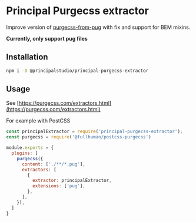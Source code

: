 # Principal Purgecss extractor

Improve version of [purgecss-from-pug](https://github.com/FullHuman/purgecss/tree/master/packages/purgecss-from-pug) with fix and support for BEM mixins.

**Currently, only support pug files**

## Installation

```bash
npm i -D @principalstudio/principal-purgecss-extractor
```

## Usage

See [https://purgecss.com/extractors.html](https://purgecss.com/extractors.html)


For example with PostCSS

```js
const principalExtractor = require('principal-purgecss-extractor');
const purgecss = require('@fullhuman/postcss-purgecss')

module.exports = {
  plugins: [
    purgecss({
      content: ['./**/*.pug'],
      extractors: [
        {
          extractor: principalExtractor,
          extensions: ['pug'],
        },
      ],
    }),
  ]
}
```